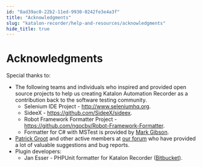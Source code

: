 ```yaml
---
id: "8ad39ac0-22b2-11ed-9930-0242fe3e4a3f"
title: "Acknowledgments"
slug: "katalon-recorder/help-and-resources/acknowledgments"
hide_title: true
---
```


# <a id="id" class="anchor_top_offset"/><a id="ariaid-title1" class="anchor_top_offset"/>Acknowledgments

<p xmlns="http://www.w3.org/1999/xhtml" className="p">Special thanks to:</p> 
<ul xmlns="http://www.w3.org/1999/xhtml" className="ul"><li className="li">The following teams and individuals who inspired and provided     open source projects to help us creating Katalon Automation     Recorder as a contribution back to the software testing community.      <ul className="ul"><li className="li">Selenium IDE Project - <a className="xref j-external-link" href="http://www.seleniumhq.org/" target="_blank">http://www.seleniumhq.org</a>.</li><li className="li">SideeX - <a className="xref j-external-link" href="https://github.com/SideeX/sideex" target="_blank">https://github.com/SideeX/sideex</a>.</li><li className="li">Robot Framework Formatter Project - <a className="xref j-external-link" href="https://github.com/ngocbv/Robot-Framework-Formatter" target="_blank">https://github.com/ngocbv/Robot-Framework-Formatter</a>.</li><li className="li">Formatter for C# with MSTest is provided by <a className="xref j-external-link" href="https://forum.katalon.com/discussion/4209/export-to-c-with-webdriver-and-mstest" target="_blank">Mark           Gibson</a>.</li></ul>   </li><li className="li">     <a className="xref j-external-link" href="https://forum.katalon.com/u/Patrick_Groot/summary" target="_blank">Patrick       Groot</a> and other active members at <a className="xref j-external-link" href="https://forum.katalon.com" target="_blank">our forum</a> who have provided a     lot of valuable suggestions and bug reports.</li><li className="li">Plugin developers:      <ul className="ul"><li className="li">Jan Esser - PHPUnit formatter for Katalon Recorder (<a className="xref j-external-link" href="https://bitbucket.org/inventis/phpunit-formatter-katalon-recorder/src/master/" target="_blank">Bitbucket</a>).</li></ul>   </li></ul> 
